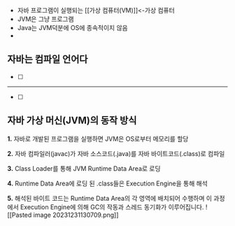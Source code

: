 - 자바 프로그램이 실행되는 [[가상 컴퓨터(VM)]]<-가상 컴퓨터
- JVM은 그냥 프로그램 
- Java는 JVM덕분에 OS에 종속적이지 않음
- 

## 자바는 컴파일 언어다

- [ ] 
----
- [ ] 

## 자바 가상 머신(JVM)의 동작 방식
**1.** 자바로 개발된 프로그램을 실행하면 JVM은 OS로부터 메모리를 할당

**2.** 자바 컴파일러(javac)가 자바 소스코드(.java)를 자바 바이트코드(.class)로 컴파일

**3.** Class Loader를 통해 JVM Runtime Data Area로 로딩

**4.** Runtime Data Area에 로딩 된 .class들은 Execution Engine을 통해 해석

**5.** 해석된 바이트 코드는 Runtime Data Area의 각 영역에 배치되어 수행하며 이 과정에서 Execution Engine에 의해 GC의 작동과 스레드 동기화가 이루어집니다.
![[Pasted image 20231231130709.png]]